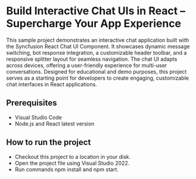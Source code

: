 # Build Interactive Chat UIs in React – Supercharge Your App Experience
This sample project demonstrates an interactive chat application built with the Syncfusion React Chat UI Component. It showcases dynamic message switching, bot response integration, a customizable header toolbar, and a responsive splitter layout for seamless navigation. The chat UI adapts across devices, offering a user-friendly experience for multi-user conversations. Designed for educational and demo purposes, this project serves as a starting point for developers to create engaging, customizable chat interfaces in React applications.
 
## Prerequisites
* Visual Studio Code
* Node.js and React latest version
 
## How to run the project
* Checkout this project to a location in your disk.
* Open the project file using Visual Studio 2022.
* Run commands npm install and npm start.